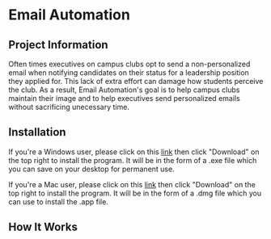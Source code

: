 # Email Automation

## Project Information

Often times executives on campus clubs opt to send a non-personalized email when notifying candidates on their status for a leadership position they applied for. This lack of extra effort can damage how students perceive the club. As a result, Email Automation's goal is to help campus clubs maintain their image and to help executives send personalized emails without sacrificing unecessary time.

## Installation

If you're a Windows user, please click on this [link](windows_executable/email_automation) then click "Download" on the top right to install the program. It will be in the form of a .exe file which you can save on your desktop for permanent use.

If you're a Mac user, please click on this [link](mac_executable/email_automation.dmg) then click "Download" on the top right to install the program. It will be in the form of a .dmg file which you can use to install the .app file.

## How It Works 
